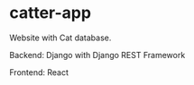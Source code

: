 # catter-app

Website with Cat database.

Backend: Django with Django REST Framework

Frontend: React
